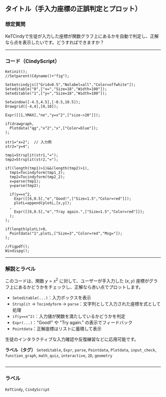 ## タイトル（手入力座標の正誤判定とプロット）

### 想定質問

KeTCindyで生徒が入力した座標が関数グラフ上にあるかを自動で判定し、正解なら点を表示したいです。どうすればできますか？

---

### コード（CindyScript）

```cindy
Ketinit();
//Setparent(Cdyname()+"fig");

Setketcindyjs(["Grid=0.5","Nolabel=all","Color=offwhite"]);
Seteditable("0",["x=","Size=18","Width=100"]);
Seteditable("1",["y=","Size=18","Width=100"]);

Setwindow([-4.5,4.5],[-0.5,10.5]);
Drawgrid([-4,4],[0,10]);

Expr([[1,YMAX],"ne","y=x^2",["size->20"]]);

if(drawgraph,
  Plotdata("qg","x^2","x",["Color=blue"]);
);

str1="x=2";  // 入力例
str2="y=4";

tmp1=Strsplit(str1,"=");
tmp2=Strsplit(str2,"=");

if((length(tmp1)>1)&&(length(tmp2)>1),
  tmp1=Tocindyform(tmp1_2);
  tmp2=Tocindyform(tmp2_2);
  x=parse(tmp1);
  y=parse(tmp2);

  if(y==x^2,
    Expr([[6,0.5],"e","Good!",["Size=1.5","Color=red"]]);
    plotL=append(plotL,[x,y]);
  ,
    Expr([[6,0.5],"e","Tray again.",["Size=1.5","Color=red"]]);
  );
);

if(length(plotL)>0,
  Pointdata("1",plotL,["Size=3","Color=red","Msg="]);
);

//Figpdf();
Windispg();
````

---

### 解説とラベル

このコードは、関数 $y = x^2$ に対して、ユーザーが手入力した $(x, y)$ 座標がグラフ上にあるかどうかをチェックし、正解なら赤い点でプロットします。

* `Seteditable(...)`：入力ボックスを表示
* `Strsplit` → `Tocindyform` → `parse`：文字列として入力された座標を式として処理
* `if(y==x^2)`：入力値が関数を満たしているかどうかを判定
* `Expr(...)`："Good!" や "Try again." の表示でフィードバック
* `Pointdata`：正解座標はリストに蓄積して表示

生徒のインタラクティブな入力確認や反復練習などに応用可能です。

**ラベル（タグ）**
`Seteditable`, `Expr`, `parse`, `Pointdata`, `Plotdata`, `input_check`, `function_graph`, `math_quiz`, `interactive`, `2D`, `geometry`

```
```


---

### ラベル

`KeTCindy`, `CindyScript`

